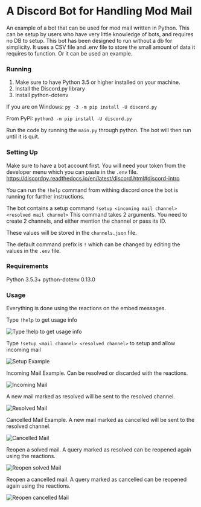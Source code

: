 # A Discord Bot for Handling Mod Mail

An example of a bot that can be used for mod mail written in Python. This can be setup by users who have very little knowledge of bots, and requires no DB to setup. This bot has been designed to run without a db for simplicity. It uses a CSV file and .env file to store the small amount of data it requires to function. Or it can be used an example.

### Running
1. Make sure to have Python 3.5 or higher installed on your machine.
2. Install the Discord.py library
3. Install python-dotenv

If you are on Windows: ``py -3 -m pip install -U discord.py``

From PyPI: ``python3 -m pip install -U discord.py``

Run the code by running the `main.py` through python. The bot will then run until it is quit.

### Setting Up
Make sure to have a bot account first. You will need your token from the developer menu which you can paste in the `.env` file. https://discordpy.readthedocs.io/en/latest/discord.html#discord-intro

You can run the `!help` command from withing discord once the bot is running for further instructions.

The bot contains a setup command `!setup <incoming mail channel> <resolved mail channel>`
This command takes 2 arguments. You need to create 2 channels, and either mention the channel or pass its ID.


These values will be stored in the `channels.json` file.

The default command prefix is `!` which can be changed by editing the values in the `.env` file.

### Requirements
Python 3.5.3+
python-dotenv 0.13.0 

### Usage
Everything is done using the reactions on the embed messages.

Type `!help` to get usage info

![Type !help to get usage info](https://cdn.discordapp.com/attachments/720380826415792159/723590539144069201/help.PNG)

Type `!setup <mail channel> <resolved channel>` to setup and allow incoming mail

![Setup Example](https://cdn.discordapp.com/attachments/720380826415792159/723590835970637894/setup.PNG)

Incoming Mail Example. Can be resolved or discarded with the reactions.

![Incoming Mail](https://cdn.discordapp.com/attachments/720380826415792159/723591343091220490/mail.PNG)

A new mail marked as resolved will be sent to the resolved channel. 

![Resolved Mail](https://cdn.discordapp.com/attachments/720380826415792159/723591388423520407/resolved.PNG)


Cancelled Mail Example. A new mail marked as cancelled will be sent to the resolved channel. 

![Cancelled Mail](https://cdn.discordapp.com/attachments/720380826415792159/723592705313079296/cancelled.PNG)

Reopen a solved mail. A query  marked as resolved can be reopened again using the reactions.

![Reopen solved Mail](https://cdn.discordapp.com/attachments/720380826415792159/723593156054220970/reopened_a_solved.PNG)

Reopen a cancelled mail. A query  marked as cancelled can be reopened again using the reactions.

![Reopen cancelled Mail](https://cdn.discordapp.com/attachments/720380826415792159/723593167915712522/reopen_cancelled.PNG)



